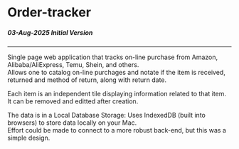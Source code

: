 # Order-tracker

##### 03-Aug-2025  Initial Version
___
Single page web application that tracks on-line purchase from Amazon, Alibaba/AliExpress, Temu, Shein, and others.<br>
Allows one to catalog on-line purchages and notate if the item is received, returned and method of return, along with return date.

Each item is an independent tile displaying information related to that item. It can be removed and editted after creation.

The data is in a Local Database Storage: Uses IndexedDB (built into browsers) to store data locally on your Mac.
<br>Effort could be made to connect to a more robust back-end, but this was a simple design.


